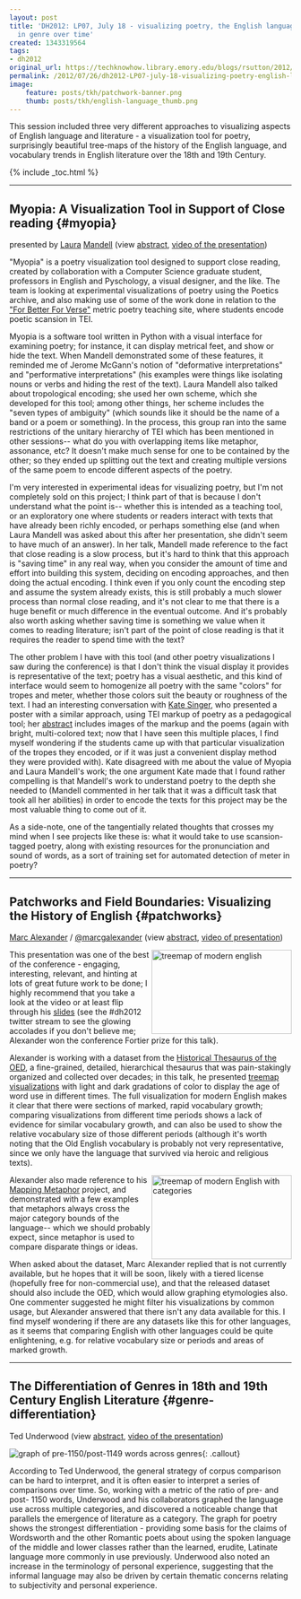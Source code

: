 ```yaml
---
layout: post
title: 'DH2012: LP07, July 18 - visualizing poetry, the English language, and vocabulary
  in genre over time'
created: 1343319564
tags:
- dh2012
original_url: https://techknowhow.library.emory.edu/blogs/rsutton/2012/07/26/dh2012-LP07-july-18-visualizing-poetry-english-language-and-diction
permalink: /2012/07/26/dh2012-LP07-july-18-visualizing-poetry-english-language-and-diction/
image:
    feature: posts/tkh/patchwork-banner.png
    thumb: posts/tkh/english-language_thumb.png
---
```


This session included three very different approaches to visualizing aspects of English language and literature - a visualization tool for poetry, surprisingly beautiful tree-maps of the history of the English language, and vocabulary trends in English literature over the 18th and 19th Century.

{% include _toc.html %}

* * *

## Myopia: A Visualization Tool in Support of Close reading {#myopia}

presented by [Laura](http://www.users.muohio.edu/mandellc/) [Mandell](http://idhmc.tamu.edu/the-director/)
(view [abstract](http://www.dh2012.uni-hamburg.de/conference/programme/abstracts/myopia-a-visualization-tool-in-support-of-close-reading/), [video of the presentation](http://lecture2go.uni-hamburg.de/konferenzen/-/k/13930))

"Myopia" is a poetry visualization tool designed to support close reading, created by collaboration with a Computer Science graduate student, professors in English and Pyschology, a visual designer, and the like.  The team is looking at experimental visualizations of poetry using the Poetics archive, and also making use of some of the work done in relation to the ["For Better For Verse"](http://prosody.lib.virginia.edu/) metric poetry teaching site, where students encode poetic scansion in TEI.

Myopia is a software tool written in Python with a visual interface for examining poetry; for instance, it can display metrical feet, and show or hide the text.  When Mandell demonstrated some of these features, it reminded me of Jerome McGann's notion of "deformative interpretations" and "performative interpretations" (his examples were things like isolating nouns or verbs and hiding the rest of the text).  Laura Mandell also talked about tropological encoding; she used her own scheme, which she developed for this tool; among other things, her scheme includes the "seven types of ambiguity" (which sounds like it should be the name of a band or a poem or something).  In the process, this group ran into the same restrictions of the unitary hierarchy of TEI which has been mentioned in other sessions-- what do you with overlapping items like metaphor, assonance, etc? It doesn't make much sense for one to be contained by the other; so they ended up splitting out the text and creating multiple versions of the same poem to encode different aspects of the poetry.

I'm very interested in experimental ideas for visualizing poetry, but I'm not completely sold on this project; I think part of that is because I don't understand what the point is-- whether this is intended as a teaching tool, or an exploratory one where students or readers interact with texts that have already been richly encoded, or perhaps something else (and when Laura Mandell was asked about this after her presentation, she didn't seem to have much of an answer).  In her talk, Mandell made reference to the fact that close reading is a slow process, but it's hard to think that this approach is "saving time" in any real way, when you consider the amount of time and effort into building this system, deciding on encoding approaches, and then doing the actual encoding.  I think even if you only count the encoding step and assume the system already exists, this is still probably a much slower process than normal close reading, and it's not clear to me that there is a huge benefit or much difference in the eventual outcome.  And it's probably also worth asking whether saving time is something we value when it comes to reading literature; isn't part of the point of close reading is that it requires the reader to spend time with the text?

The other problem I have with this tool (and other poetry visualizations I saw during the conference) is that I don't think the visual display it provides is representative of the text; poetry has a visual aesthetic, and this kind of interface would seem to homogenize all poetry with the same "colors" for tropes and meter, whether those colors suit the beauty or roughness of the text. I had an interesting conversation with [Kate Singer](http://twitter.com/kateasinger), who presented a poster with a similar approach, using TEI markup of poetry as a pedagogical tool; her [abstract](http://www.dh2012.uni-hamburg.de/conference/programme/abstracts/the-melesina-trench-project-markup-vocabularies-poetics-and-undergraduate-pedagogy/) includes images of the markup and the poems (again with bright, multi-colored text; now that I have seen this multiple places, I find myself wondering if the students came up with that particular visualization of the tropes they encoded, or if it was just a convenient display method they were provided with). Kate disagreed with me about the value of Myopia and Laura Mandell's work; the one argument Kate made that I found rather compelling is that Mandell's work to understand poetry to the depth she needed to (Mandell commented in her talk that it was a difficult task that took all her abilities) in order to encode the texts for this project may be the most valuable thing to come out of it.

As a side-note, one of the tangentially related thoughts that crosses my mind when I see projects like these is: what it would take to use scansion-tagged poetry, along with existing resources for the pronunciation and sound of words, as a sort of training set for automated detection of meter in poetry?

* * *

## Patchworks and Field Boundaries: Visualizing the History of English {#patchworks}

[Marc Alexander](http://www.gla.ac.uk/schools/critical/staff/marcalexander/#d.en.196907) / [@marcgalexander](http://twitter.com/marcgalexander) (view [abstract](http://www.dh2012.uni-hamburg.de/conference/programme/abstracts/patchworks-and-field-boundaries-visualizing-the-history-of-english/), [video of presentation](http://lecture2go.uni-hamburg.de/konferenzen/-/k/13931))

<a href="http://i.imgur.com/76CWeh.jpg"><img src="http://i.imgur.com/76CWeh.jpg" alt="treemap of modern english" width="250" height="150" style="float: right;" /></a>

This presentation was one of the best of the conference - engaging, interesting, relevant, and hinting at lots of great future work to be done; I highly recommend that you take a look at the video or at least flip through his [slides](http://www.slideshare.net/marcgalexander/patchworks-and-fieldboundaries-visualising-the-history-of-english) (see the #dh2012 twitter stream to see the glowing accolades if you don't believe me; Alexander won the conference Fortier prize for this talk).

Alexander is working with a dataset from the [Historical Thesaurus of the OED](http://www.oup.com/online/ht/), a fine-grained, detailed, hierarchical thesaurus that was pain-stakingly organized and collected over decades; in this talk, he presented [treemap visualizations](http://en.wikipedia.org/wiki/Treemapping) with light and dark gradations of color to display the age of word use in different times.  The full visualization for modern English makes it clear that there were sections of marked, rapid vocabulary growth; comparing visualizations from different time periods shows a lack of evidence for similar vocabulary growth, and can also be used to show the relative vocabulary size of those different periods (although it's worth noting that the Old English vocabulary is probably not very representative, since we only have the language that survived via heroic and religious texts).

<a href="http://i.imgur.com/7ln3Wh.jpg"><img src="http://i.imgur.com/7ln3Wh.jpg" alt="treemap of modern English with categories" width="250" height="150" style="float: right;" /></a>

Alexander also made reference to his [Mapping Metaphor](http://www.gla.ac.uk/schools/critical/research/fundedresearchprojects/metaphor/) project, and demonstrated with a few examples that metaphors always cross the major category bounds of the language-- which we should probably expect, since metaphor is used to compare disparate things or ideas.

When asked about the dataset, Marc Alexander replied that is not currently available, but he hopes that it will be soon, likely with a tiered license (hopefully free for non-commercial use), and that the released dataset should also include the OED, which would allow graphing etymologies also.  One commenter suggested he might filter his visualizations by common usage, but Alexander answered that there isn't any data available for this.  I find myself wondering if there are any datasets like this for other languages, as it seems that comparing English with other languages could be quite enlightening, e.g. for relative vocabulary size or periods and areas of marked growth.

* * *

## The Differentiation of Genres in 18th and 19th Century English Literature {#genre-differentiation}

Ted Underwood (view [abstract](http://www.dh2012.uni-hamburg.de/conference/programme/abstracts/the-differentiation-of-genres-in-eighteenth--and-nineteenth-century-english-literature/), [video of the presentation](http://lecture2go.uni-hamburg.de/konferenzen/-/k/13933))

![graph of pre-1150/post-1149 words across genres](http://www.dh2012.uni-hamburg.de/wp-content/uploads/2012/07/img289-1.jpg){: .callout}

According to Ted Underwood, the general strategy of corpus comparison can be hard to interpret, and it is often easier to interpret a series of comparisons over time.  So, working with a metric of the ratio of pre- and post- 1150 words, Underwood and his collaborators graphed the language use across multiple categories, and discovered a noticeable change that parallels the emergence of literature as a category.  The graph for poetry shows the strongest differentiation - providing some basis for the claims of Wordsworth and the other Romantic poets about using the spoken language of the middle and lower classes rather than the learned, erudite, Latinate language more commonly in use previously.  Underwood also noted an increase in the terminology of personal experience, suggesting that the informal language may also be driven by certain thematic concerns relating to subjectivity and personal experience.
